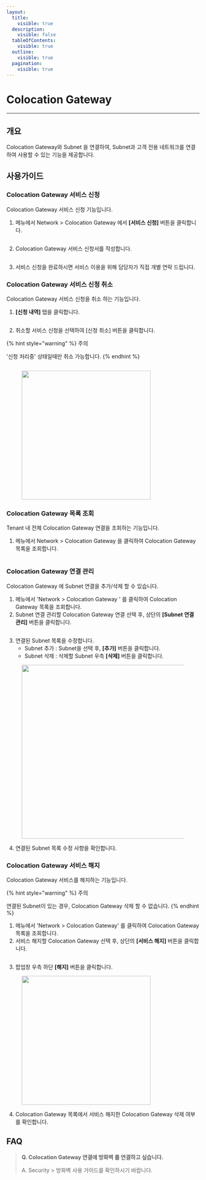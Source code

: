 ```yaml
---
layout:
  title:
    visible: true
  description:
    visible: false
  tableOfContents:
    visible: true
  outline:
    visible: true
  pagination:
    visible: true
---
```


# Colocation Gateway

***

## 개요

Colocation Gateway와 Subnet 을 연결하여, Subnet과 고객 전용 네트워크를 연결하여 사용할 수 있는 기능을 제공합니다.

## 사용가이드

### &#x20;Colocation Gateway **서비스 신청**

Colocation Gateway 서비스 신청 기능입니다.

1. 메뉴에서 Network > Colocation Gateway 에서 **\[서비스 신청]** 버튼을 클릭합니다.

<figure><img src="../.gitbook/assets/image (590).png" alt=""><figcaption></figcaption></figure>

2. Colocation Gateway 서비스 신청서를 작성합니다.

<figure><img src="../.gitbook/assets/image (591).png" alt=""><figcaption></figcaption></figure>

3. 서비스 신청을 완료하시면 서비스 이용을 위해 담당자가 직접 개별 연락 드립니다.

### Colocation Gateway **서비스 신청 취소**

Colocation Gateway 서비스 신청을 취소 하는 기능입니다.

1. **\[신청 내역]** 탭을 클릭합니다.

<figure><img src="../.gitbook/assets/image (592).png" alt=""><figcaption></figcaption></figure>

2. 취소할 서비스 신청을 선택하여 \[신청 취소] 버튼을 클릭합니다.

{% hint style="warning" %}
주의

'신청 처리중' 상태일때만 취소 가능합니다.&#x20;
{% endhint %}

<figure><img src="../.gitbook/assets/image (593).png" alt=""><figcaption></figcaption></figure>

<figure><img src="../.gitbook/assets/image (594).png" alt="" width="336"><figcaption></figcaption></figure>



### Colocation Gateway 목록 조회

Tenant 내 전체 Colocation Gateway 연결을 조회하는 기능입니다.

1. 메뉴에서 Network > Colocation Gateway 을 클릭하여 Colocation Gateway 목록을 조회합니다.

<figure><img src="../.gitbook/assets/image (595).png" alt=""><figcaption></figcaption></figure>

### Colocation Gateway 연결 관리

Colocation Gateway 에 Subnet 연결을 추가/삭제 할 수 있습니다.

1. 메뉴에서 'Network > Colocation Gateway ' 를 클릭하여 Colocation Gateway 목록을 조회합니다.
2. Subnet 연결 관리할 Colocation Gateway 연결 선택 후, 상단의 **\[Subnet 연결 관리]** 버튼을 클릭합니다.

<figure><img src="../.gitbook/assets/image (596).png" alt=""><figcaption></figcaption></figure>

3. 연결된 Subnet 목록을 수정합니다.
   * Subnet 추가 : Subnet을 선택 후, **\[추가]** 버튼을 클릭합니다.
   * Subnet 삭제 : 삭제할 Subnet 우측 **\[삭제]** 버튼을 클릭합니다.

<figure><img src="../.gitbook/assets/image (597).png" alt="" width="453"><figcaption></figcaption></figure>

4. 연결된 Subnet 목록 수정 사항을 확인합니다.

### Colocation Gateway 서비스 해지

Colocation Gateway 서비스를 해지하는 기능입니다.



{% hint style="warning" %}
주의

연결된 Subnet이 있는 경우,  Colocation Gateway 삭제 할 수 없습니다.
{% endhint %}

1. 메뉴에서 'Network > Colocation Gateway' 를 클릭하여 Colocation Gateway 목록을 조회합니다.
2. 서비스 해지할 Colocation Gateway 선택 후, 상단의 **\[서비스 해지]** 버튼을 클릭합니다.

<figure><img src="../.gitbook/assets/image (598).png" alt=""><figcaption></figcaption></figure>

3. 팝업창 우측 하단 **\[해지]** 버튼을 클릭합니다.

<figure><img src="../.gitbook/assets/image (599).png" alt="" width="336"><figcaption></figcaption></figure>

4. Colocation Gateway 목록에서 서비스 해지한 Colocation Gateway 삭제 여부를 확인합니다.

## FAQ

> **Q. Colocation Gateway 연결에 방화벽 를 연결하고 싶습니다.**
>
> A. Security > 방화벽 사용 가이드를 확인하시기 바랍니다.
